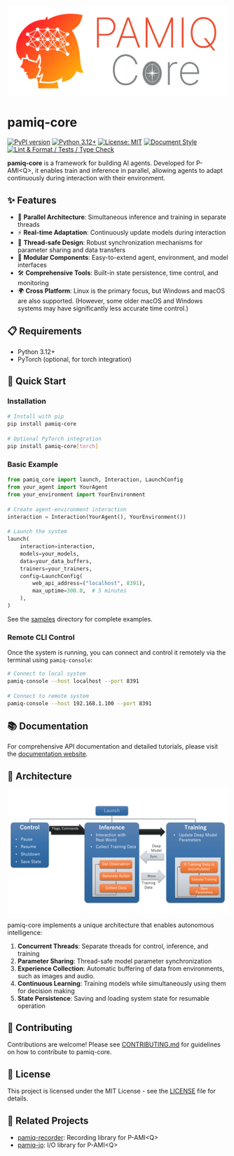 ![logo](./docs/images/logo.svg)

# pamiq-core

[![PyPI version](https://img.shields.io/pypi/v/pamiq-core.svg)](https://pypi.org/project/pamiq-core/)
[![Python 3.12+](https://img.shields.io/badge/python-3.12+-blue.svg)](https://www.python.org/downloads/)
[![License: MIT](https://img.shields.io/badge/License-MIT-yellow.svg)](LICENSE)
[![Document Style](https://img.shields.io/badge/%20docstyle-google-3666d6.svg)](https://google.github.io/styleguide/pyguide.html#s3.8-comments-and-docstrings)
[![Lint & Format / Tests / Type Check](https://github.com/MLShukai/pamiq-core/actions/workflows/main.yaml/badge.svg)](https://github.com/MLShukai/pamiq-core/actions/workflows/main.yaml)

**pamiq-core** is a framework for building AI agents. Developed for P-AMI\<Q>, it enables train and inference in parallel, allowing agents to adapt continuously during interaction with their environment.

## ✨ Features

- 🔄 **Parallel Architecture**: Simultaneous inference and training in separate threads
- ⚡ **Real-time Adaptation**: Continuously update models during interaction
- 🧵 **Thread-safe Design**: Robust synchronization mechanisms for parameter sharing and data transfers
- 🔌 **Modular Components**: Easy-to-extend agent, environment, and model interfaces
- 🛠️ **Comprehensive Tools**: Built-in state persistence, time control, and monitoring
- 🌍 **Cross Platform**: Linux is the primary focus, but Windows and macOS are also supported. (However, some older macOS and Windows systems may have significantly less accurate time control.)

## 📋 Requirements

- Python 3.12+
- PyTorch (optional, for torch integration)

## 🚀 Quick Start

### Installation

```bash
# Install with pip
pip install pamiq-core

# Optional PyTorch integration
pip install pamiq-core[torch]
```

### Basic Example

```python
from pamiq_core import launch, Interaction, LaunchConfig
from your_agent import YourAgent
from your_environment import YourEnvironment

# Create agent-environment interaction
interaction = Interaction(YourAgent(), YourEnvironment())

# Launch the system
launch(
    interaction=interaction,
    models=your_models,
    data=your_data_buffers,
    trainers=your_trainers,
    config=LaunchConfig(
        web_api_address=("localhost", 8391),
        max_uptime=300.0,  # 5 minutes
    ),
)
```

See the [samples](samples/) directory for complete examples.

### Remote CLI Control

Once the system is running, you can connect and control it remotely via the terminal using `pamiq-console`:

```bash
# Connect to local system
pamiq-console --host localhost --port 8391

# Connect to remote system
pamiq-console --host 192.168.1.100 --port 8391
```

## 📚 Documentation

For comprehensive API documentation and detailed tutorials, please visit the [documentation website](https://mlshukai.github.io/pamiq-core/).

## 🧩 Architecture

![PAMIQ System Architecture](docs/images/system-architecture.png)

pamiq-core implements a unique architecture that enables autonomous intelligence:

1. **Concurrent Threads**: Separate threads for control, inference, and training
2. **Parameter Sharing**: Thread-safe model parameter synchronization
3. **Experience Collection**: Automatic buffering of data from environments, such as images and audio.
4. **Continuous Learning**: Training models while simultaneously using them for decision making
5. **State Persistence**: Saving and loading system state for resumable operation

## 🤝 Contributing

Contributions are welcome! Please see [CONTRIBUTING.md](CONTRIBUTING.md) for guidelines on how to contribute to pamiq-core.

## 📄 License

This project is licensed under the MIT License - see the [LICENSE](LICENSE) file for details.

## 🔗 Related Projects

- [pamiq-recorder](https://github.com/MLShukai/pamiq-recorder): Recording library for P-AMI\<Q>
- [pamiq-io](https://github.com/MLShukai/pamiq-io): I/O library for P-AMI\<Q>
